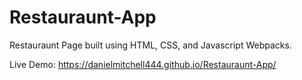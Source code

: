 # Restauraunt-App


Restauraunt Page built using HTML, CSS, and Javascript Webpacks.

Live Demo:  https://danielmitchell444.github.io/Restauraunt-App/
